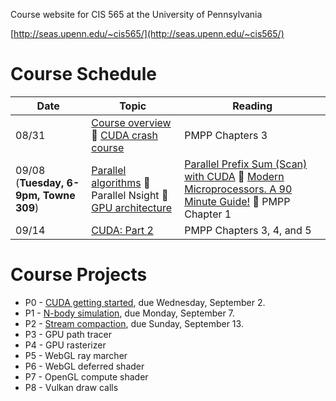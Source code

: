 Course website for CIS 565 at the University of Pennsylvania

[http://seas.upenn.edu/~cis565/](http://seas.upenn.edu/~cis565/)

# Course Schedule

| Date  | Topic                                         | Reading                |
|-------|-----------------------------------------------|------------------------|
08/31   | [Course overview](lectures/0-Course-Overview.pptx?raw=true) :small_blue_diamond: [CUDA crash course](lectures/1-CUDA-Introduction-1.pptx?raw=true)           | PMPP Chapters 3        |
| 09/08 (**Tuesday, 6-9pm, Towne 309**) | [Parallel algorithms](https://github.com/CIS565-Fall-2015/cis565-fall-2015.github.io/raw/master/lectures/2-Parallel-Algorithms.pptx) :small_blue_diamond: Parallel Nsight :small_blue_diamond: [GPU architecture](https://github.com/CIS565-Fall-2015/cis565-fall-2015.github.io/raw/master/lectures/3-GPU-Architecture-Overview.pptx) | [Parallel Prefix Sum (Scan) with CUDA](http://http.developer.nvidia.com/GPUGems3/gpugems3_ch39.html) :small_blue_diamond: [Modern Microprocessors. A 90 Minute Guide!](http://www.lighterra.com/papers/modernmicroprocessors/) :small_blue_diamond: PMPP Chapter 1 |
| 09/14 | [CUDA: Part 2](https://github.com/CIS565-Fall-2015/cis565-fall-2015.github.io/raw/master/lectures/4-CUDA-Introduction-2-of-2.pptx) | PMPP Chapters 3, 4, and 5 |

# Course Projects

* P0 - [CUDA getting started](https://github.com/CIS565-Fall-2015/Project0-CUDA-Getting-Started), due Wednesday, September 2.
* P1 - [N-body simulation](https://github.com/CIS565-Fall-2015/Project1-CUDA-Introduction), due Monday, September 7.
* P2 - [Stream compaction](https://github.com/CIS565-Fall-2015/Project2-Stream-Compaction/blob/master/README.md), due Sunday, September 13.
* P3 - GPU path tracer
* P4 - GPU rasterizer
* P5 - WebGL ray marcher
* P6 - WebGL deferred shader
* P7 - OpenGL compute shader
* P8 - Vulkan draw calls

